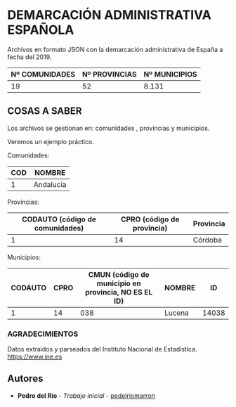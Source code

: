 # DEMARCACIÓN ADMINISTRATIVA ESPAÑOLA

Archivos en formato JSON con la demarcación administrativa de España a fecha del 2019.

| Nº COMUNIDADES | Nº PROVINCIAS | Nº MUNICIPIOS |
| ------------- | ------------- | ------------- |
| 19 | 52  | 8.131 |


## COSAS A SABER

Los archivos se gestionan en:
comunidades , provincias y municipios.

Veremos un ejemplo práctico.

Comunidades:

| COD  | NOMBRE |
| ------------- | ------------- |
| 1  | Andalucía  |


Provincias:

| CODAUTO (código de comunidades)  | CPRO (código de provincia) | Provincia |
| ------------- | ------------- | ------------- |
| 1  | 14  | Córdoba |


Municipios:

| CODAUTO  | CPRO | CMUN (código de municipio en provincia, NO ES EL ID) | NOMBRE | ID |
| ------------- | ------------- | ------------- | ------------- | ------------- |
| 1  | 14  | 038 | Lucena | 14038 |



### AGRADECIMIENTOS

Datos extraidos y parseados del Instituto Nacional de Estadistica. 
https://www.ine.es


## Autores

* **Pedro del Río** - *Trabajo inicial* - [pedelriomarron](https://github.com/pedelriomarron)
